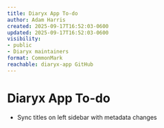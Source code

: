 ```yaml
---
title: Diaryx App To-do
author: Adam Harris
created: 2025-09-17T16:52:03-0600
updated: 2025-09-17T16:52:03-0600
visibility:
- public
- Diaryx maintainers
format: CommonMark
reachable: diaryx-app GitHub
---
```


# Diaryx App To-do

- Sync titles on left sidebar with metadata changes
